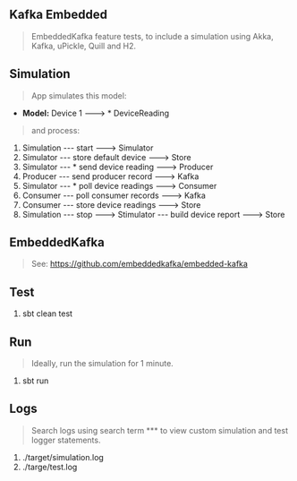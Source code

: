 Kafka Embedded
--------------
>EmbeddedKafka feature tests, to include a simulation using Akka, Kafka, uPickle, Quill and H2.

Simulation
----------
>App simulates this model:
* **Model:** Device 1 ---> * DeviceReading
>and process:
1. Simulation --- start ---> Simulator
2. Simulator --- store default device ---> Store
3. Simulator --- * send device reading ---> Producer
4. Producer --- send producer record ---> Kafka
5. Simulator --- * poll device readings ---> Consumer
6. Consumer --- poll consumer records ---> Kafka   
7. Consumer --- store device readings ---> Store   
8. Simulation --- stop ---> Stimulator --- build device report ---> Store

EmbeddedKafka
-------------
>See: https://github.com/embeddedkafka/embedded-kafka

Test
----
1. sbt clean test

Run
---
>Ideally, run the simulation for 1 minute.
1. sbt run

Logs
----
>Search logs using search term *** to view custom simulation and test logger statements.
1. ./target/simulation.log
2. ./targe/test.log